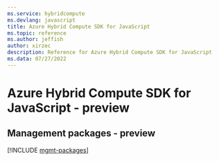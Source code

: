 ```yaml
---
ms.service: hybridcompute
ms.devlang: javascript
title: Azure Hybrid Compute SDK for JavaScript
ms.topic: reference
ms.author: jeffish
author: xirzec
description: Reference for Azure Hybrid Compute SDK for JavaScript
ms.data: 07/27/2022
---
```

# Azure Hybrid Compute SDK for JavaScript - preview

## Management packages - preview
[!INCLUDE [mgmt-packages](hybrid-compute-mgmt-index.md)]